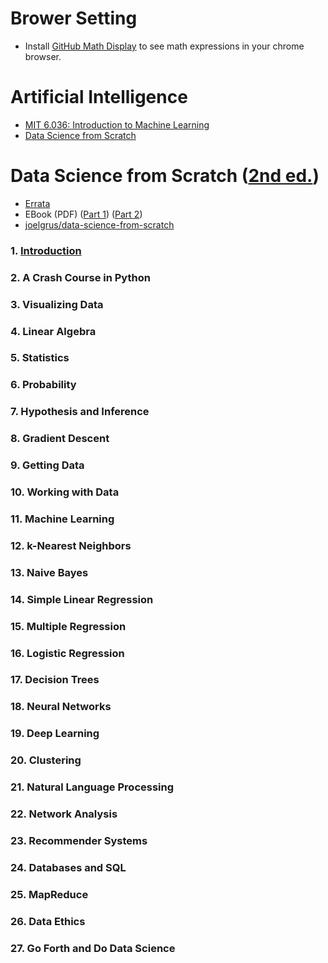 # Brower Setting
- Install [GitHub Math Display](https://chrome.google.com/webstore/detail/github-math-display/cgolaobglebjonjiblcjagnpmdmlgmda/related?hl=en) to see math expressions in your chrome browser.

# Artificial Intelligence
- [MIT 6.036: Introduction to Machine Learning](./mit6036/README.md)
- [Data Science from Scratch](./dsfs/README.md)


# Data Science from Scratch ([2nd ed.](https://www.amazon.com/Data-Science-Scratch-Principles-Python/dp/1492041130/ref=sr_1_1?crid=36YGPBO2HLBM3&keywords=data+science+from+scratch&qid=1644240129&s=books&sprefix=data+science+from%2Cstripbooks%2C357&sr=1-1))
- [Errata](https://www.oreilly.com/catalog/errata.csp?isbn=9781492041139)
- EBook (PDF) ([Part 1](https://github.com/jong8jong8/ai/blob/main/joelgrus/Data%20Science%20from%20Scratch%20First%20Principles%20with%20Python%20by%20Joel%20Grus%20(z-lib.org)-1-228.pdf)) ([Part 2](https://github.com/jong8jong8/ai/blob/main/joelgrus/Data%20Science%20from%20Scratch%20First%20Principles%20with%20Python%20by%20Joel%20Grus%20(z-lib.org)-229-514.pdf))
- [joelgrus/data-science-from-scratch](https://github.com/joelgrus/data-science-from-scratch)


### 1. [Introduction](./joelgrus/ch01.md)
### 2. A Crash Course in Python
### 3. Visualizing Data
### 4. Linear Algebra
### 5. Statistics
### 6. Probability
### 7. Hypothesis and Inference
### 8. Gradient Descent
### 9. Getting Data
### 10. Working with Data
### 11. Machine Learning
### 12. k-Nearest Neighbors
### 13. Naive Bayes
### 14. Simple Linear Regression
### 15. Multiple Regression
### 16. Logistic Regression
### 17. Decision Trees
### 18. Neural Networks
### 19. Deep Learning
### 20. Clustering
### 21. Natural Language Processing
### 22. Network Analysis
### 23. Recommender Systems
### 24. Databases and SQL
### 25. MapReduce
### 26. Data Ethics
### 27. Go Forth and Do Data Science
